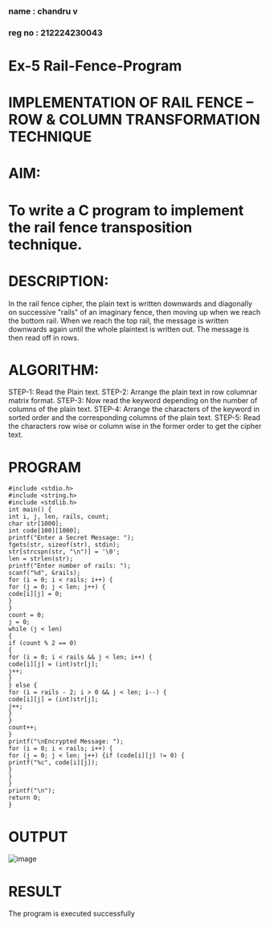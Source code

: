 ### name : chandru v
### reg no : 212224230043
# Ex-5 Rail-Fence-Program

# IMPLEMENTATION OF RAIL FENCE – ROW & COLUMN TRANSFORMATION TECHNIQUE

# AIM:

# To write a C program to implement the rail fence transposition technique.

# DESCRIPTION:

In the rail fence cipher, the plain text is written downwards and diagonally on successive "rails" of an imaginary fence, then moving up when we reach the bottom rail. When we reach the top rail, the message is written downwards again until the whole plaintext is written out. The message is then read off in rows.

# ALGORITHM:

STEP-1: Read the Plain text.
STEP-2: Arrange the plain text in row columnar matrix format.
STEP-3: Now read the keyword depending on the number of columns of the plain text.
STEP-4: Arrange the characters of the keyword in sorted order and the corresponding columns of the plain text.
STEP-5: Read the characters row wise or column wise in the former order to get the cipher text.

# PROGRAM
```
#include <stdio.h>
#include <string.h>
#include <stdlib.h>
int main() {
int i, j, len, rails, count;
char str[1000];
int code[100][1000];
printf("Enter a Secret Message: ");
fgets(str, sizeof(str), stdin);
str[strcspn(str, "\n")] = '\0';
len = strlen(str);
printf("Enter number of rails: ");
scanf("%d", &rails);
for (i = 0; i < rails; i++) {
for (j = 0; j < len; j++) {
code[i][j] = 0;
}
}
count = 0;
j = 0;
while (j < len)
{
if (count % 2 == 0)
{
for (i = 0; i < rails && j < len; i++) {
code[i][j] = (int)str[j];
j++;
}
} else {
for (i = rails - 2; i > 0 && j < len; i--) {
code[i][j] = (int)str[j];
j++;
}
}
count++;
}
printf("\nEncrypted Message: ");
for (i = 0; i < rails; i++) {
for (j = 0; j < len; j++) {if (code[i][j] != 0) {
printf("%c", code[i][j]);
}
}
}
printf("\n");
return 0;
}
```
# OUTPUT

![image](https://github.com/user-attachments/assets/c9ce281c-49b7-478a-8f7e-d76903df81e0)


# RESULT

The program is executed successfully
